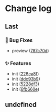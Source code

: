 # Change log

## Last

### 🐛 Bug Fixes

- preview ([787c70d](https://github.com/monako97/custom-form-ant/commit/787c70d14b77c5eff4fa95917e97820639dd1eae))

### ✨ Features

- init ([226ca8f](https://github.com/monako97/custom-form-ant/commit/226ca8f973e125e52a438f256b01a8508efa4f20))
- init ([ddc93b9](https://github.com/monako97/custom-form-ant/commit/ddc93b9402a57eec0c22aab785fe077996042509))
- init ([5228df3](https://github.com/monako97/custom-form-ant/commit/5228df3e8e2aa215ac3d87692d1f499acdca31b9))
- init ([6fb660e](https://github.com/monako97/custom-form-ant/commit/6fb660e29c8248f807936676b47ec11c39786087))

## undefined